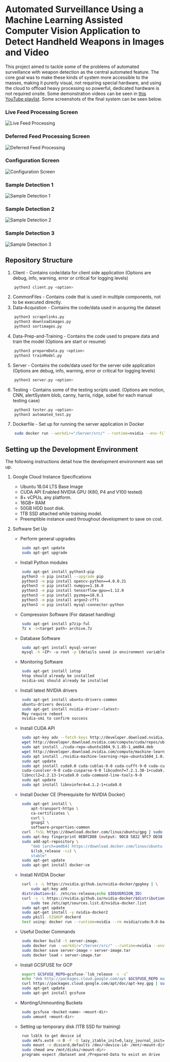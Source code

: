 # Automated Surveillance Using a Machine Learning Assisted Computer Vision Application to Detect Handheld Weapons in Images and Video

This project aimed to tackle some of the problems of automated surveillance with weapon detection as the central automated feature. The core goal was to make these kinds of system more accessible to the masses, making it purerly visual, not requiring special hardware, and using the cloud to offload heavy processing so powerful, dedicated hardware is not required onsite. Some demonstration videos can be seen in [this YouTube playlist](https://www.youtube.com/playlist?list=PLK5DhDZQB1eEay-w90M8QicF_nWRFuBye "Project Demonstration"). Some screenshots of the final system can be seen below.

### Live Feed Processing Screen
![Live Feed Processing](https://imgur.com/4xWsxDp.jpg "Live Feed Processing")

### Deferred Feed Processing Screen
![Deferred Feed Processing](https://imgur.com/MyN2LTX.jpg "Deferred Feed Processing")

### Configuration Screen
![Configuration Screen](https://imgur.com/4vnF5Ec.jpg "Configuration Screen")

### Sample Detection 1
![Sample Detection 1](https://imgur.com/nGr7kal.jpg "Sample Detection 1")

### Sample Detection 2
![Sample Detection 2](https://imgur.com/8qnA2DY.jpg "Sample Detection 2")

### Sample Detection 3
![Sample Detection 3](https://imgur.com/mTuIPff.jpg "Sample Detection 3")


## Repository Structure

1. Client - Contains code/data for client side application (Options  are debug, info, warning, error or critical for logging levels)
```sh
    python3 client.py <option> 
```
	
2. CommonFiles - Contains code that is used in multiple components, not to be executed directly.
3. Data-Acquistion - Contains the code/data used in acquring the dataset
```sh
    python3 scrapelinks.py
    python3 downloadimages.py
    python3 sortimages.py
```
4. Data-Prep-and-Training - Contains the code used to prepare data and train the model (Options are start or resume)
```sh
    python3 prepareData.py <option>
    python3 trainModel.py
```

5. Server - Contains the code/data used for the server side application (Options  are debug, info, warning, error or critical for logging levels)
```sh
    python3 server.py <option>
```

6. Testing - Contains some of the testing scripts used. (Options are  motion, CNN, alertSystem blob, canny, harris, ridge, sobel for each manual testing case)
```sh
    python3 tester.py <option>
    python3 automated_test.py
```

7. Dockerfile - Set up for running the server application in Docker
```sh
    sudo docker run --workdir="/Server/src/" --runtime=nvidia --env-file="../envFile" --network=host server-image
```
      

## Setting up the Development Environment

The following instructions detail how the development environment was set up.
1. Google Cloud Instance Specifications
    * Ubuntu 18.04 LTS Base Image
    * CUDA API Enabled NVIDIA GPU (K80, P4 and V100 tested)
    * 8+ vCPUs, any platform.
    * 16GB+ RAM
    * 50GB HDD boot disk.
    * 1TB SSD attached while training model.
    * Preemptible instance used throughout development to save on cost.


2. Software Set Up
    * Perform general upgrades
    ```sh
        sudo apt-get update
        sudo apt-get upgrade
    ```

    * Install Python modules
    ```sh
        sudo apt-get install python3-pip
        python3 -m pip install --upgrade pip
        python3 -m pip install opencv-python==4.0.0.21
        python3 -m pip install numpy==1.16.0
        python3 -m pip install tensorflow-gpu==1.12.0
        python3 -m pip install pyzmq==18.0.1
        python3 -m pip install argon2-cffi
        python3 -m pip install mysql-connector-python
    ```

	* Compression Software (For dataset handling)
    ```sh
        sudo apt-get install p7zip-ful
        7z x -o<target path> archive.7z
    ```	
	* Database Software
    ```sh
        sudo apt-get install mysql-server
        mysql -h <IP> -u root -p (details saved in environment variables)
    ```
	* Monitoring Software
    ```sh
        sudo apt-get install iotop
        htop should already be installed
        nvidia-smi should already be installed
    ```
	* Install latest NVIDIA drivers
    ```sh
        sudo apt-get install ubuntu-drivers-common
        ubuntu-drivers devices
        sudo apt-get install nvidia-driver-<latest>
        May require reboot
        nvidia-smi to confirm success
    ```
	* Install CUDA API
    ```sh
        sudo apt-key adv --fetch-keys http://developer.download.nvidia.com/compute/cuda/repos/ubuntu1604/x86_64/7fa2af80.pub
        wget http://developer.download.nvidia.com/compute/cuda/repos/ubuntu1604/x86_64/cuda-repo-ubuntu1604_9.1.85-1_amd64.deb
        sudo apt install ./cuda-repo-ubuntu1604_9.1.85-1_amd64.deb
        wget http://developer.download.nvidia.com/compute/machine-learning/repos/ubuntu1604/x86_64/nvidia-machine-learning-repo-ubuntu1604_1.0.0-1_amd64.deb
        sudo apt install ./nvidia-machine-learning-repo-ubuntu1604_1.0.0-1_amd64.deb
        sudo apt update
        sudo apt install cuda9.0 cuda-cublas-9-0 cuda-cufft-9-0 cuda-curand-9-0 \
        cuda-cusolver-9-0 cuda-cusparse-9-0 libcudnn7=7.2.1.38-1+cuda9.0 \
        libnccl2=2.2.13-1+cuda9.0 cuda-command-line-tools-9-0
        sudo apt update
        sudo apt install libnvinfer4=4.1.2-1+cuda9.0
    ```
	* Install Docker CE (Prerequisite for NVIDIA Docker)
    ```sh
        sudo apt-get install \
            apt-transport-https \
            ca-certificates \
            curl \
            gnupg2 \
            software-properties-common
        curl -fsSL https://download.docker.com/linux/ubuntu/gpg | sudo apt-key add -
        sudo apt-key fingerprint 0EBFCD88 (output: 9DC8 5822 9FC7 DD38 854A E2D8 8D81 803C 0EBF CD88)
        sudo add-apt-repository \
            "deb [arch=amd64] https://download.docker.com/linux/ubuntu \
            $(lsb_release -cs) \
            stable"
        sudo apt-get update
        sudo apt-get install docker-ce
    ```	
	* Install NVIDIA Docker
    ```sh
        curl -s -L https://nvidia.github.io/nvidia-docker/gpgkey | \
            sudo apt-key add -
        distribution=$(. /etc/os-release;echo $ID$VERSION_ID)
        curl -s -L https://nvidia.github.io/nvidia-docker/$distribution/nvidia-docker.list | \
            sudo tee /etc/apt/sources.list.d/nvidia-docker.list
        sudo apt-get update
        sudo apt-get install -y nvidia-docker2
        sudo pkill -SIGHUP dockerd
        test using: docker run --runtime=nvidia --rm nvidia/cuda:9.0-base nvidia-smi
    ```
	* Useful Docker Commands
    ```sh
        sudo docker build -t server-image.
        sudo docker run --workdir="/Server/src/" --runtime=nvidia --env-file="../envFile" --network=host server-image
        sudo docker save server-image > server-image.tar
        sudo docker load < server-image.tar
    ```	
	* Install GCSFUSE for GCP 
    ```sh
        export GCSFUSE_REPO=gcsfuse-`lsb_release -c -s`
        echo "deb http://packages.cloud.google.com/apt $GCSFUSE_REPO main" | sudo tee /etc/apt/sources.list.d/gcsfuse.list
        curl https://packages.cloud.google.com/apt/doc/apt-key.gpg | sudo apt-key add -
        sudo apt-get update
        sudo apt-get install gcsfuse
    ```
	* Monting/Unmounting Buckets
    ```sh
        sudo gcsfuse <bucket-name> <mount-dir>
        sudo umount <mount-dir>
    ```
		
	* Setting up temporary disk (1TB SSD for training)
    ```sh
        run lsblk to get device id
        sudo mkfs.ext4 -m 0 -F -E lazy_itable_init=0,lazy_journal_init=0,discard /dev/<device-id>
        sudo mount -o discard,defaults /dev/<device-id> /mnt/<mount-dir>
        sudo chmod a+w /mnt/disks/<mount-dir>
        programs expect /Dataset and /Prepared-Data to exist on drive
    ```
